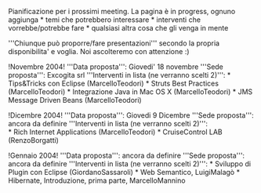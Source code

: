 Pianificazione per i prossimi meeting. La pagina è in progress, ognuno aggiunga
	* temi che potrebbero interessare
	* interventi che vorrebbe/potrebbe fare
	* qualsiasi altra cosa che gli venga in mente

'''Chiunque può proporre/fare presentazioni''' secondo la propria disponibilita' e voglia. Noi ascolteremo con attenzione :)


!Novembre 2004!
'''Data proposta''': Giovedi' 18 novembre
'''Sede proposta''': Excogita srl
'''Interventi in lista (ne verranno scelti 2)''':
	* Tips&Tricks con Eclipse (MarcelloTeodori)
	* Struts Best Practices (MarcelloTeodori)
	* Integrazione Java in Mac OS X (MarcelloTeodori)
	* JMS Message Driven Beans (MarcelloTeodori)



!Dicembre 2004!
'''Data proposta''': Giovedi 9 Dicembre
'''Sede proposta''': ancora da definire
'''Interventi in lista (ne verranno scelti 2)''':	
	* Rich Internet Applications (MarcelloTeodori)
	* CruiseControl LAB (RenzoBorgatti)


!Gennaio 2004!
'''Data proposta''': ancora da definire
'''Sede proposta''': ancora da definire
'''Interventi in lista (ne verranno scelti 2)''':
	* Sviluppo di Plugin con Eclipse (GiordanoSassaroli)
	* Web Semantico, LuigiMalagò
	* Hibernate, Introduzione, prima parte, MarcelloMannino

